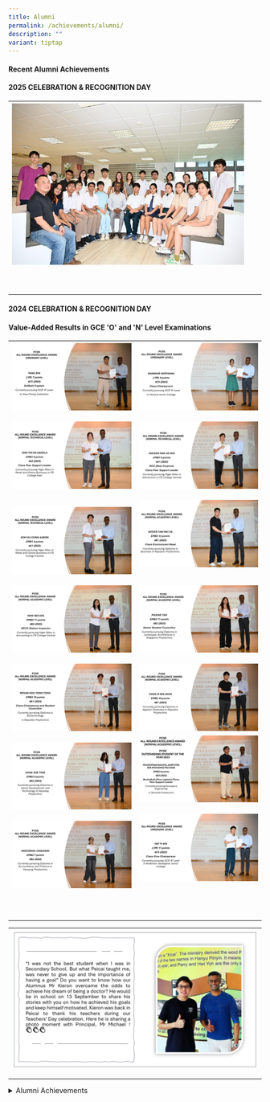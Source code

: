 ```yaml
---
title: Alumni
permalink: /achievements/alumni/
description: ""
variant: tiptap
---
```

<h4><strong>Recent Alumni Achievements</strong></h4>
<h4><strong>2025 </strong>CELEBRATION &amp; RECOGNITION DAY</h4>
<table style="minWidth: 75px">
<colgroup>
<col>
<col>
<col>
</colgroup>
<tbody>
<tr>
<th rowspan="1" colspan="1">
<div class="isomer-image-wrapper">
<img style="width: 100%" height="auto" width="100%" alt="" src="/images/Aboutus/CR_Day_Sem1_25_2.jpg">
</div>
<p></p>
</th>
<th rowspan="1" colspan="1">
<p></p>
</th>
<th rowspan="1" colspan="1">
<p></p>
</th>
</tr>
<tr>
<td rowspan="1" colspan="1">
<p></p>
</td>
<td rowspan="1" colspan="1">
<p></p>
</td>
<td rowspan="1" colspan="1">
<p></p>
</td>
</tr>
<tr>
<td rowspan="1" colspan="1">
<p></p>
</td>
<td rowspan="1" colspan="1">
<p></p>
</td>
<td rowspan="1" colspan="1">
<p></p>
</td>
</tr>
</tbody>
</table>
<h4><strong>2024 </strong>CELEBRATION &amp; RECOGNITION DAY</h4>
<h4>Value-Added Results in GCE 'O' and 'N' Level Examinations</h4>
<table style="minWidth: 50px">
<colgroup>
<col>
<col>
</colgroup>
<tbody>
<tr>
<th rowspan="1" colspan="1">
<div class="isomer-image-wrapper">
<img style="width: 100%" height="auto" width="100%" alt="Pcss Alumni 14" src="/images/Achievements/PCSS_ALUMNI__14_.jpg">
</div>
<p></p>
</th>
<th rowspan="1" colspan="1">
<div class="isomer-image-wrapper">
<img style="width: 100%" height="auto" width="100%" alt="Pcss Alumni 15" src="/images/Achievements/PCSS_ALUMNI__15_.jpg">
</div>
<p></p>
</th>
</tr>
<tr>
<td rowspan="1" colspan="1">
<div class="isomer-image-wrapper">
<img style="width: 100%" height="auto" width="100%" alt="Pcss Alumni 2" src="/images/Achievements/PCSS_ALUMNI__2_.jpg">
</div>
<p></p>
</td>
<td rowspan="1" colspan="1">
<div class="isomer-image-wrapper">
<img style="width: 100%" height="auto" width="100%" alt="Pcss Alumni 3" src="/images/Achievements/PCSS_ALUMNI__3_.jpg">
</div>
<p></p>
</td>
</tr>
<tr>
<td rowspan="1" colspan="1">
<p></p>
<div class="isomer-image-wrapper">
<img style="width: 100%" height="auto" width="100%" alt="Pcss Alumni 4" src="/images/Achievements/PCSS_ALUMNI__4_.jpg">
</div>
</td>
<td rowspan="1" colspan="1">
<div class="isomer-image-wrapper">
<img style="width: 100%" height="auto" width="100%" alt="Pcss Alumni 5" src="/images/Achievements/PCSS_ALUMNI__5_.jpg">
</div>
<p></p>
</td>
</tr>
<tr>
<td rowspan="1" colspan="1">
<p></p>
<div class="isomer-image-wrapper">
<img style="width: 100%" height="auto" width="100%" alt="Pcss Alumni 6" src="/images/Achievements/PCSS_ALUMNI__6_.jpg">
</div>
</td>
<td rowspan="1" colspan="1">
<p></p>
<div class="isomer-image-wrapper">
<img style="width: 100%" height="auto" width="100%" alt="Pcss Alumni 7" src="/images/Achievements/PCSS_ALUMNI__7_.jpg">
</div>
</td>
</tr>
<tr>
<td rowspan="1" colspan="1">
<p></p>
<div class="isomer-image-wrapper">
<img style="width: 100%" height="auto" width="100%" alt="Pcss Alumni 8" src="/images/Achievements/PCSS_ALUMNI__8_.jpg">
</div>
</td>
<td rowspan="1" colspan="1">
<p></p>
<div class="isomer-image-wrapper">
<img style="width: 100%" height="auto" width="100%" alt="Pcss Alumni 9" src="/images/Achievements/PCSS_ALUMNI__9_.jpg">
</div>
</td>
</tr>
<tr>
<td rowspan="1" colspan="1">
<p></p>
<div class="isomer-image-wrapper">
<img style="width: 100%" height="auto" width="100%" alt="Pcss Alumni 10" src="/images/Achievements/PCSS_ALUMNI__10_.jpg">
</div>
</td>
<td rowspan="1" colspan="1">
<div class="isomer-image-wrapper">
<img style="width: 100%" height="auto" width="100%" alt="Pcss Alumni 11" src="/images/Achievements/PCSS_ALUMNI__11_.jpg">
</div>
<p></p>
</td>
</tr>
<tr>
<td rowspan="1" colspan="1">
<p></p>
<div class="isomer-image-wrapper">
<img style="width: 100%" height="auto" width="100%" alt="Pcss Alumni 12" src="/images/Achievements/PCSS_ALUMNI__12_.jpg">
</div>
</td>
<td rowspan="1" colspan="1">
<div class="isomer-image-wrapper">
<img style="width: 100%" height="auto" width="100%" alt="Pcss Alumni 13" src="/images/Achievements/PCSS_ALUMNI__13_.jpg">
</div>
<p></p>
</td>
</tr>
<tr>
<td rowspan="1" colspan="1">
<p></p>
</td>
<td rowspan="1" colspan="1">
<p></p>
</td>
</tr>
<tr>
<td rowspan="1" colspan="1">
<p></p>
</td>
<td rowspan="1" colspan="1">
<p></p>
</td>
</tr>
<tr>
<td rowspan="1" colspan="1">
<p></p>
</td>
<td rowspan="1" colspan="1">
<p></p>
</td>
</tr>
</tbody>
</table>
<p></p>
<table style="minWidth: 25px">
<colgroup>
<col>
</colgroup>
<tbody>
<tr>
<th rowspan="1" colspan="1">
<div class="isomer-image-wrapper">
<img style="width: 100%;" height="auto" width="100%" src="/images/achieved his goals2.jpg">
</div>
<p></p>
</th>
</tr>
</tbody>
</table>
<div data-type="detailGroup" class="isomer-accordion-group isomer-accordion isomer-accordion-white">
<details class="isomer-details">
<summary>Alumni Achievements</summary>
<div data-type="detailsContent" class="isomer-details-content">
<p></p>
<table style="minWidth: 50px">
<colgroup>
<col>
<col>
</colgroup>
<tbody>
<tr>
<td rowspan="1" colspan="1">
<div class="isomer-image-wrapper">
<img style="width: 100%" height="auto" width="100%" src="/images/al1.png">
</div>
</td>
<td rowspan="1" colspan="1">
<div class="isomer-image-wrapper">
<img style="width: 100%" height="auto" width="100%" src="/images/al2.png">
</div>
<p>Congratulations to Koh Li Tian and Prakritipong Phuvajakrt&nbsp; (Class
of 2019) on their stellar results in the 2021 GCE A Level Examinations!&nbsp;</p>
</td>
</tr>
<tr>
<td rowspan="1" colspan="1">
<div class="isomer-image-wrapper">
<img style="width: 100%" height="auto" width="100%" src="/images/al3.jpg">
</div>
</td>
<td rowspan="1" colspan="1">
<p>Congratulations to Sufi Bin Sulaimi (class of 2015) on his stellar achievement
as the NAFA Best Graduate 2022!</p>
</td>
</tr>
<tr>
<td rowspan="1" colspan="1">
<div class="isomer-image-wrapper">
<img style="width: 100%" height="auto" width="100%" src="/images/al4.jpg">
</div>
</td>
<td rowspan="1" colspan="1">
<p>Our heartfelt congratulations to Teo Ya Qi (class of 2017) for achieving
best graduate of NAFA 2021</p>
</td>
</tr>
<tr>
<td rowspan="1" colspan="1">
<div class="isomer-image-wrapper">
<img style="width: 90%;" height="auto" width="100%" src="/images/al5.png">
</div>
<p></p>
<div class="isomer-image-wrapper">
<img style="width: 50%;" height="auto" width="100%" src="/images/al6.png">
</div>
<p><strong><u>ITE College East 2021<br></u></strong>Name:Tan Yuan&nbsp;Tian
<br>Course:&nbsp;<em>Nitec</em>&nbsp;In&nbsp;Mechanical&nbsp;Technology,&nbsp;ITE
College&nbsp;East
<br>Awards: Course Medal and Tay Eng Soon Gold Medal Award</p>
<p></p>
</td>
<td rowspan="1" colspan="1">
<p></p>
<div class="isomer-image-wrapper">
<img style="width: 100%" height="auto" width="100%" alt="image 01" src="/images/Student Services/white_bg.jpg">
</div>
<div class="isomer-image-wrapper">
<img style="width: 50%;" height="auto" width="100%" src="/images/al7.png">
</div>
<p></p>
<p><strong><u>ITE College Central 2021<br></u></strong>Name : Tam&nbsp;Wei&nbsp;Xuan
<br>Course : <em>Higher&nbsp;Nitec</em>&nbsp;In Visual&nbsp;Merchandising,&nbsp;ITE&nbsp;College&nbsp;Central
<br>Award : Course Medal</p>
</td>
</tr>
<tr>
<td rowspan="1" colspan="1">
<div class="isomer-image-wrapper">
<img style="width: 100%" height="auto" width="100%" src="/images/al8.png">
</div>
</td>
<td rowspan="1" colspan="1">
<p><strong><u>Ngee Ann Polytechnic 2020</u></strong>
<br>Name : Leck Jing Wen
<br>Course : Diploma in Arts Business Management
<br>Awards : Pangdemonium Theatre Company Silver Medal &amp; Prize; Diploma
with Merit</p>
<p>Name : Ang Jin Kiat, Alton
<br>Course : Diploma in Electrical Engineering
<br>Awards : IES Award; Diploma with Merit; EA Technology Prize; Omron Prize;
SolarGY Prize Diploma Plus: Certificate In Advanced Engineering Mathematics</p>
</td>
</tr>
<tr>
<td rowspan="1" colspan="1">
<div class="isomer-image-wrapper">
<img style="width: 100%" height="auto" width="100%" src="/images/al9.png">
</div>
</td>
<td rowspan="1" colspan="1">
<p><strong><u>Temasek Polytechnic 2020</u></strong>
</p>
<p>Name : Nadia Cheng Xin Ying
<br>Course : Diploma in Law &amp; Management
<br>Awards : Crown Juris Law LLC Prize; Diploma with Merit</p>
</td>
</tr>
<tr>
<td rowspan="1" colspan="1">
<div class="isomer-image-wrapper">
<img style="width: 100%" height="auto" width="100%" src="/images/al10.jpg">
</div>
</td>
<td rowspan="1" colspan="1">
<p>Congratulations to Lai Teck Yong (class of 2015) for his outstanding achievements!</p>
</td>
</tr>
<tr>
<td rowspan="1" colspan="1">
<div class="isomer-image-wrapper">
<img style="width: 100%" height="auto" width="100%" src="/images/al11.png">
</div>
</td>
<td rowspan="1" colspan="1">
<p><strong><u>Nanyang Polytechnic 2018<br></u></strong>Name: Jomund Tay Wei
Kwang
<br>Course: Diploma in Food and Beverage Business
<br>Award:&nbsp;Dilmah Bronze Medal</p>
<p>Name: Argota Timothy John Tee&nbsp;
<br>Course: Diploma in Business Enterprise IT
<br>Awards: SAP Asia Gold Medal and SAP Asia Award for Outstanding Project
Work&nbsp;</p>
</td>
</tr>
<tr>
<td rowspan="1" colspan="1">
<div class="isomer-image-wrapper">
<img style="width: 100%" height="auto" width="100%" src="/images/al12.png">
</div>
</td>
<td rowspan="1" colspan="1">
<p><strong><u>Republic Polytechnic 2017<br></u></strong>Name: Li Zhi Xin
<br>Course: Diploma in Business Applications
<br>Award: Diploma with Merit</p>
<p>Name: Hendry Ong
<br>Course: Diploma in Aerospace Engineering
<br>Award: Diploma with Merit</p>
</td>
</tr>
</tbody>
</table>
<table style="minWidth: 125px">
<colgroup>
<col>
<col>
<col>
<col>
<col>
</colgroup>
<tbody>
<tr>
<td rowspan="1" colspan="1">
<p><strong>Student Name</strong>
</p>
</td>
<td rowspan="1" colspan="1">
<p><strong>Diploma Course</strong>
</p>
</td>
<td rowspan="1" colspan="1">
<p><strong>Year of Graduation<br>(from Peicai)</strong>
</p>
</td>
<td rowspan="1" colspan="1">
<p><strong>Name of Award</strong>
</p>
</td>
<td rowspan="1" colspan="1">
<p><strong>School</strong>
</p>
</td>
</tr>
<tr>
<td rowspan="1" colspan="1">
<p>Jacelyn Wong&nbsp;</p>
</td>
<td rowspan="1" colspan="1">
<p>&nbsp;Diploma in Biomedical Science</p>
</td>
<td rowspan="1" colspan="1">
<p>2014</p>
</td>
<td rowspan="1" colspan="1">
<p>Diploma with Merit&nbsp;</p>
</td>
<td rowspan="1" colspan="1">
<p>Republic Polytechnic&nbsp;</p>
</td>
</tr>
<tr>
<td rowspan="1" colspan="1">
<p>&nbsp;Chee Rui Yi Rachel</p>
</td>
<td rowspan="1" colspan="1">
<p>Nitec in Applied Food Science&nbsp;</p>
</td>
<td rowspan="1" colspan="1">
<p>2014&nbsp;</p>
</td>
<td rowspan="1" colspan="1">
<p>Course Medal&nbsp;</p>
</td>
<td rowspan="1" colspan="1">
<p>ITE College East&nbsp;</p>
</td>
</tr>
<tr>
<td rowspan="1" colspan="1">
<p>&nbsp;Leow Lijuan Charmain</p>
</td>
<td rowspan="1" colspan="1">
<p>Higher NITEC in Passenger Services&nbsp;</p>
</td>
<td rowspan="1" colspan="1">
<p>2014&nbsp;</p>
</td>
<td rowspan="1" colspan="1">
<p>Course Medal</p>
</td>
<td rowspan="1" colspan="1">
<p>ITE College Central&nbsp;</p>
</td>
</tr>
<tr>
<td rowspan="1" colspan="1">
<p>Javen Koo Zi Cong</p>
</td>
<td rowspan="1" colspan="1">
<p>Diploma in Hospitality &amp; Tourism Management</p>
</td>
<td rowspan="1" colspan="1">
<p>2012</p>
</td>
<td rowspan="1" colspan="1">
<p>Crowne Plaza Changi Airport Prize</p>
</td>
<td rowspan="1" colspan="1">
<p>Temasek Polytechnic</p>
</td>
</tr>
<tr>
<td rowspan="1" colspan="1">
<p>Zhuo Luo Ling&nbsp;</p>
</td>
<td rowspan="1" colspan="1">
<p>&nbsp;Diploma in Accountancy and Finance</p>
</td>
<td rowspan="1" colspan="1">
<p>2011</p>
</td>
<td rowspan="1" colspan="1">
<p>&nbsp;Director’s List&nbsp;</p>
</td>
<td rowspan="1" colspan="1">
<p>&nbsp;Nanyang Polytechnic</p>
</td>
</tr>
<tr>
<td rowspan="1" colspan="1">
<p>&nbsp;Joanne Lim</p>
</td>
<td rowspan="1" colspan="1">
<p>&nbsp;Diploma in Hospitality and Tourism Management</p>
</td>
<td rowspan="1" colspan="1">
<p>2011&nbsp;</p>
</td>
<td rowspan="1" colspan="1">
<p>Director’s List</p>
</td>
<td rowspan="1" colspan="1">
<p>Nanyang Polytechnic&nbsp;</p>
</td>
</tr>
<tr>
<td rowspan="1" colspan="1">
<p>&nbsp;Eunice Tan</p>
</td>
<td rowspan="1" colspan="1">
<p>Diploma in Hospitality and Tourism Management&nbsp;</p>
</td>
<td rowspan="1" colspan="1">
<p>2011&nbsp;</p>
</td>
<td rowspan="1" colspan="1">
<p>Director’s List</p>
</td>
<td rowspan="1" colspan="1">
<p>Nanyang Polytechnic&nbsp;</p>
</td>
</tr>
<tr>
<td rowspan="1" colspan="1">
<p>Lim Wai Nee&nbsp;</p>
</td>
<td rowspan="1" colspan="1">
<p>&nbsp;Diploma in Business Management</p>
</td>
<td rowspan="1" colspan="1">
<p>2010&nbsp;</p>
</td>
<td rowspan="1" colspan="1">
<p>Director’s List&nbsp;</p>
</td>
<td rowspan="1" colspan="1">
<p>&nbsp;Nanyang Polytechnic</p>
</td>
</tr>
<tr>
<td rowspan="1" colspan="1">
<p>&nbsp;Elaine Tan</p>
</td>
<td rowspan="1" colspan="1">
<p>&nbsp;Diploma in Social Services (Social Work)</p>
</td>
<td rowspan="1" colspan="1">
<p>2010&nbsp;</p>
</td>
<td rowspan="1" colspan="1">
<p>National Council of Social Service Gold Medal&nbsp;</p>
</td>
<td rowspan="1" colspan="1">
<p>Nanyang Polytechnic&nbsp;</p>
</td>
</tr>
<tr>
<td rowspan="1" colspan="1">
<p></p>
</td>
<td rowspan="1" colspan="1">
<p></p>
</td>
<td rowspan="1" colspan="1">
<p></p>
</td>
<td rowspan="1" colspan="1">
<p></p>
</td>
<td rowspan="1" colspan="1">
<p></p>
</td>
</tr>
</tbody>
</table>
</div>
</details>
</div>
<p></p>
